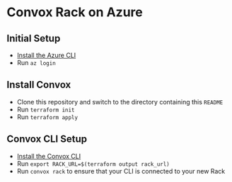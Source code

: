 # Convox Rack on Azure

## Initial Setup

- [Install the Azure CLI](https://docs.microsoft.com/en-us/cli/azure/install-azure-cli?view=azure-cli-latest)
- Run `az login`

## Install Convox

- Clone this repository and switch to the directory containing this `README`
- Run `terraform init`
- Run `terraform apply`

## Convox CLI Setup

- [Install the Convox CLI](https://docs.convox.com/introduction/installation)
- Run `export RACK_URL=$(terraform output rack_url)`
- Run `convox rack` to ensure that your CLI is connected to your new Rack
